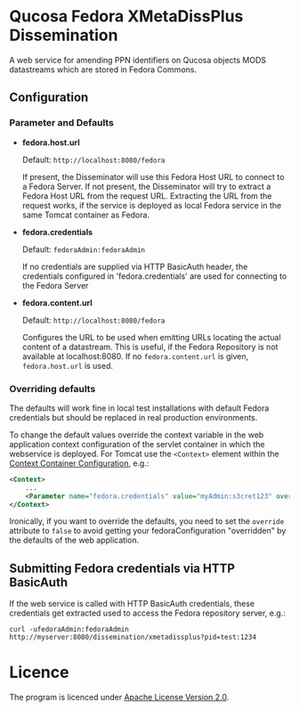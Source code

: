 # Qucosa Fedora XMetaDissPlus Dissemination

A web service for amending PPN identifiers on Qucosa objects MODS datastreams which are stored in Fedora Commons.

## Configuration

### Parameter and Defaults

- **fedora.host.url**

    Default: `http://localhost:8080/fedora`

    If present, the Disseminator will use this Fedora Host URL to connect to a Fedora Server. If not present,
    the Disseminator will try to extract a Fedora Host URL from the request URL. Extracting the URL from the request
    works, if the service is deployed as local Fedora service in the same Tomcat container as Fedora.

- **fedora.credentials**

    Default: `fedoraAdmin:fedoraAdmin`

    If no credentials are supplied via HTTP BasicAuth header, the credentials configured in 'fedora.credentials' are
    used for connecting to the Fedora Server

- **fedora.content.url**

    Default: `http://localhost:8080/fedora`

    Configures the URL to be used when emitting URLs locating the actual content of a datastream. This is useful, if the
    Fedora Repository is not available at localhost:8080. If no `fedora.content.url` is given, `fedora.host.url` is used.

### Overriding defaults

The defaults will work fine in local test installations with default Fedora credentials but should be replaced in real
production environments.

To change the default values override the context variable in the web application context configuration of the servlet
container in which the webservice is deployed. For Tomcat use the `<Context>` element within the [Context Container
Configuration](http://tomcat.apache.org/tomcat-7.0-doc/config/context.html), e.g.:

```xml
<Context>
    ...
    <Parameter name="fedora.credentials" value="myAdmin:s3cret123" override="false"/>
</Context>
```

Ironically, if you want to override the defaults, you need to set the `override` attribute to `false` to avoid getting your fedoraConfiguration "overridden" by the defaults of the web application.

## Submitting Fedora credentials via HTTP BasicAuth

If the web service is called with HTTP BasicAuth credentials, these credentials get extracted used to access the Fedora
repository server, e.g.:

`curl -ufedoraAdmin:fedoraAdmin http://myserver:8080/dissemination/xmetadissplus?pid=test:1234`

# Licence

The program is licenced under [Apache License Version 2.0](http://www.apache.org/licenses/LICENSE-2.0).
